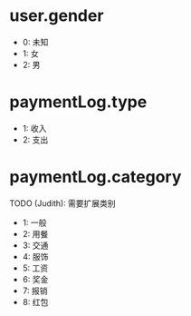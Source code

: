 # user.gender

- 0: 未知
- 1: 女
- 2: 男

# paymentLog.type

- 1: 收入
- 2: 支出

# paymentLog.category
TODO (Judith): 需要扩展类别

- 1: 一般
- 2: 用餐
- 3: 交通
- 4: 服饰
- 5: 工资
- 6: 奖金
- 7: 报销
- 8: 红包

